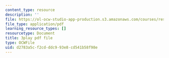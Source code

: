 ```yaml
---
content_type: resource
description: ''
file: https://ol-ocw-studio-app-production.s3.amazonaws.com/courses/res-8-007-cosmic-origin-of-the-chemical-elements-fall-2019/d2783a5cf2cdddc993e8cd541b58f98e_JM8vAGReKkc.pdf
file_type: application/pdf
learning_resource_types: []
resourcetype: Document
title: 3play pdf file
type: OCWFile
uid: d2783a5c-f2cd-ddc9-93e8-cd541b58f98e
---
```

